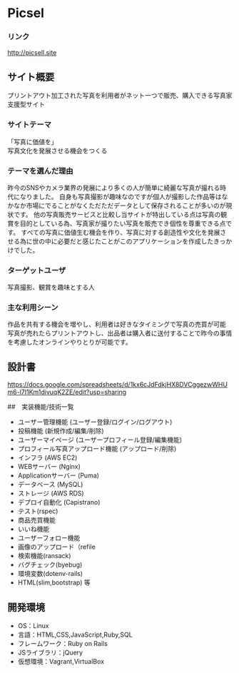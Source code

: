 # Picsel
### リンク
http://picsell.site

## サイト概要
プリントアウト加工された写真を利用者がネット一つで販売、購入できる写真家支援型サイト
### サイトテーマ
「写真に価値を」
<br>
写真文化を発展させる機会をつくる

### テーマを選んだ理由
昨今のSNSやカメラ業界の発展により多くの人が簡単に綺麗な写真が撮れる時代になりました。
自身も写真撮影が趣味なのですが個人が撮影した作品等はなかなか市場にでることがなくただただデータとして保存されることが多いのが現状です。
他の写真販売サービスと比較し当サイトが特出している点は写真の観賞を目的としている為、写真家が撮りたい写真を販売でき個性を尊重できる点です。
すべての写真に価値生む機会を作り、写真に対する創造性や文化を発展させる為に世の中に必要だと感じたことがこのアプリケーションを作成したきっかけでした。


### ターゲットユーザ
写真撮影、観賞を趣味とする人

### 主な利用シーン
作品を共有する機会を増やし、利用者は好きなタイミングで写真の売買が可能
<br>
写真が売れたらプリントアウトし、出品者は購入者に送付することで昨今の事情を考慮したオンラインやりとりが可能です。

## 設計書
https://docs.google.com/spreadsheets/d/1kx6cJdFdkjHX8DVCggezwWHUm6-l7I1Km1divuqK2ZE/edit?usp=sharing

##　実装機能/技術一覧
- ユーザー管理機能 (ユーザー登録/ログイン/ログアウト)
- 投稿機能 (新規作成/編集/削除)
- ユーザーマイページ (ユーザープロフィール登録/編集機能)
- プロフィール写真アップロード機能 (アップロード/削除)
- インフラ (AWS EC2)
- WEBサーバー (Nginx)
- Applicationサーバー (Puma)
- データベース (MySQL)
- ストレージ (AWS RDS)
- デプロイ自動化 (Capistrano)
- テスト(rspec)
- 商品売買機能
- いいね機能
- ユーザーフォロー機能
- 画像のアップロード（refile
- 検索機能(ransack)
- バグチェック(byebug) 
- 環境変数(dotenv-rails) 
- HTML(slim,bootstrap)
等

## 開発環境
- OS：Linux
- 言語：HTML,CSS,JavaScript,Ruby,SQL
- フレームワーク：Ruby on Rails
- JSライブラリ：jQuery
- 仮想環境：Vagrant,VirtualBox